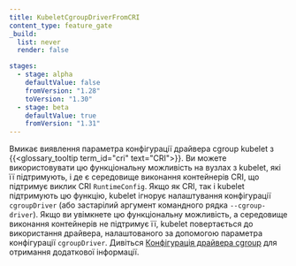 ```yaml
---
title: KubeletCgroupDriverFromCRI
content_type: feature_gate
_build:
  list: never
  render: false

stages:
  - stage: alpha
    defaultValue: false
    fromVersion: "1.28"
    toVersion: "1.30"
  - stage: beta
    defaultValue: true
    fromVersion: "1.31"
---
```

Вмикає виявлення параметра конфігурації драйвера cgroup kubelet з {{<glossary_tooltip term_id="cri" text="CRI">}}. Ви можете використовувати цю функціональну можливість на вузлах з kubelet, які її підтримують, і де є середовище виконання контейнерів CRI, що підтримує виклик CRI `RuntimeConfig`. Якщо як CRI, так і kubelet підтримують цю функцію, kubelet ігнорує налаштування конфігурації `cgroupDriver` (або застарілий аргумент командного рядка `--cgroup-driver`). Якщо ви увімкнете цю функціональну можливість, а середовище виконання контейнерів не підтримує її, kubelet повертається до використання драйвера, налаштованого за допомогою параметра конфігурації `cgroupDriver`. Дивіться [Конфігурація драйвера cgroup](/docs/tasks/administer-cluster/kubeadm/configure-cgroup-driver) для отримання додаткової інформації.
